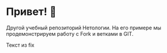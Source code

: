 # Привет! 👋

Другой учебный репозиторий Нетологии. На его примере мы продемонстрируем работу с Fork и ветками в GIT. 

Текст из fix